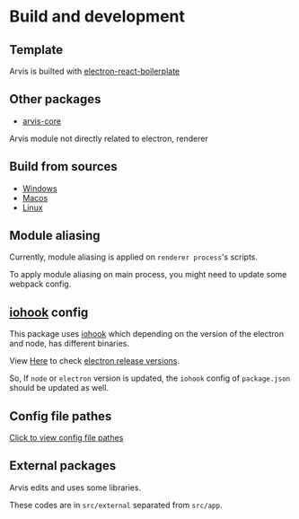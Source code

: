 # Build and development

## Template

Arvis is builted with [electron-react-boilerplate](https://github.com/electron-react-boilerplate/electron-react-boilerplate)

## Other packages

* [arvis-core](https://github.com/jopemachine/arvis-core)

Arvis module not directly related to electron, renderer

## Build from sources

* [Windows](./build-windows.md)
* [Macos](./build-macos.md)
* [Linux](./build-linux.md)

## Module aliasing

Currently, module aliasing is applied on `renderer process`'s scripts.

To apply module aliasing on main process, you might need to update some webpack config.

## [iohook](https://github.com/wilix-team/iohook) config

This package uses [iohook](https://github.com/wilix-team/iohook) which depending on the version of the electron and node, has different binaries.

View [Here](https://github.com/electron/releases) to check [electron release versions](https://github.com/electron/releases).

So, If `node` or `electron` version is updated, the `iohook` config of `package.json` should be updated as well.

## Config file pathes

[Click to view config file pathes](../documents/config-file-paths.md)

## External packages

Arvis edits and uses some libraries.

These codes are in `src/external` separated from `src/app`.